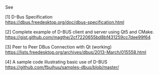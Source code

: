 See

[1] D-Bus Specification  
<https://dbus.freedesktop.org/doc/dbus-specification.html>

[2] Complete example of D-BUS client and server using Qt5 and CMake.  
<https://gist.github.com/magthe/2cf7220655bd8bf431259cc7dee99f64>

[3] Peer to Peer DBus Connection with Qt (working)  
<https://lists.freedesktop.org/archives/dbus/2013-March/015558.html>

[4] A sample code illustrating basic use of D-BUS
<https://github.com/fbuihuu/samples-dbus/blob/master/>
